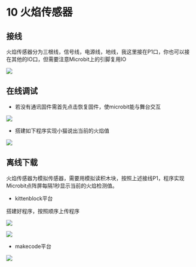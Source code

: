# 10 火焰传感器

## 接线

火焰传感器分为三根线，信号线，电源线，地线，我这里接在P1口，你也可以接在其他的IO口，但需要注意Microbit上的引脚复用IO

![](https://s2.ax1x.com/2019/09/24/ukOCP1.jpg)

## 在线调试  

- 若没有通讯固件需首先点击恢复固件，使microbit能与舞台交互  

![](https://s2.ax1x.com/2019/09/18/nTC54I.jpg)  

- 搭建如下程序实现小猫说出当前的火焰值

![](https://s2.ax1x.com/2019/09/05/nnIiWQ.jpg)


## 离线下载  

火焰传感器为模拟传感器，需要用模拟读积木块，按照上述接线P1，程序实现Microbit点阵屏每隔1秒显示当前的火焰检测值。 

- kittenblock平台  

搭建好程序，按照顺序上传程序  

![](https://s2.ax1x.com/2019/09/02/nPATlF.jpg)   

![](https://s2.ax1x.com/2019/09/18/nTEV9s.jpg)

- makecode平台   

![](https://s2.ax1x.com/2019/09/02/nPE4HA.jpg)  
